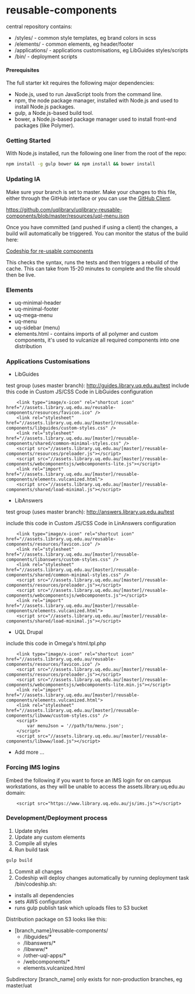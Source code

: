 # reusable-components

central repository contains:

- /styles/ - common style templates, eg brand colors in scss 
- /elements/ - common elements, eg header/footer
- /applications/ - applications customisations, eg LibGuides styles/scripts
- /bin/ - deployment scripts

#### Prerequisites 

The full starter kit requires the following major dependencies:

- Node.js, used to run JavaScript tools from the command line.
- npm, the node package manager, installed with Node.js and used to install Node.js packages.
- gulp, a Node.js-based build tool.
- bower, a Node.js-based package manager used to install front-end packages (like Polymer).

### Getting Started

With Node.js installed, run the following one liner from the root of the repo:

```sh
npm install -g gulp bower && npm install && bower install
```

### Updating IA

Make sure your branch is set to master.  Make your changes to this file, either through the GitHub interface or you can use the [GitHub Client](https://desktop.github.com/).  

https://github.com/uqlibrary/uqlibrary-reusable-components/blob/master/resources/uql-menu.json

Once you have committed (and pushed if using a client) the changes, a build will automatically be triggered.  You can monitor the status of the build here:

[Codeship for re-usable components](https://codeship.com/projects/99389)
    
This checks the syntax, runs the tests and then triggers a rebuild of the cache.  This can take from 15-20 minutes to complete and the file should then be live.


### Elements

- uq-minimal-header
- uq-minimal-footer
- uq-mega-menu
- uq-menu
- uq-sidebar (menu)
- elements.html - contains imports of all polymer and custom components, it's used to vulcanize all required components into one distribution


### Applications Customisations

- LibGuides

test group (uses master branch): http://guides.library.uq.edu.au/test
include this code in Custom JS/CSS Code in LibGuides configuration

        <link type="image/x-icon" rel="shortcut icon" href="//assets.library.uq.edu.au/reusable-components/resources/favicon.ico" />
        <link rel="stylesheet" href="//assets.library.uq.edu.au/[master]/reusable-components/libguides/custom-styles.css" />
        <link rel="stylesheet" href="//assets.library.uq.edu.au/[master]/reusable-components/shared/common-minimal-styles.css" />
        <script src="//assets.library.uq.edu.au/[master]/reusable-components/resources/preloader.js"></script>
        <script src="//assets.library.uq.edu.au/[master]/reusable-components/webcomponentsjs/webcomponents-lite.js"></script>
        <link rel="import" href="//assets.library.uq.edu.au/[master]/reusable-components/elements.vulcanized.html">
        <script src="//assets.library.uq.edu.au/[master]/reusable-components/shared/load-minimal.js"></script>

- LibAnswers

test group (uses master branch): http://answers.library.uq.edu.au/test

include this code in Custom JS/CSS Code in LinAnswers configuration

        <link type="image/x-icon" rel="shortcut icon" href="//assets.library.uq.edu.au/reusable-components/resources/favicon.ico" />
        <link rel="stylesheet" href="//assets.library.uq.edu.au/[master]/reusable-components/libanswers/custom-styles.css" />
        <link rel="stylesheet" href="//assets.library.uq.edu.au/[master]/reusable-components/shared/common-minimal-styles.css" />
        <script src="//assets.library.uq.edu.au/[master]/reusable-components/resources/preloader.js"></script>
        <script src="//assets.library.uq.edu.au/[master]/reusable-components/webcomponentsjs/webcomponents.js"></script>
        <link rel="import" href="//assets.library.uq.edu.au/[master]/reusable-components/elements.vulcanized.html">
        <script src="//assets.library.uq.edu.au/[master]/reusable-components/shared/load-minimal.js"></script>
        
- UQL Drupal

include this code in Omega's html.tpl.php 

        <link type="image/x-icon" rel="shortcut icon" href="//assets.library.uq.edu.au/reusable-components/resources/favicon.ico" />
        <script src="//assets.library.uq.edu.au/[master]/reusable-components/resources/preloader.js"></script>
        <script src="//assets.library.uq.edu.au/[master]/reusable-components/webcomponentsjs/webcomponents-lite.min.js"></script>
        <link rel="import" href="//assets.library.uq.edu.au/[master]/reusable-components/elements.vulcanized.html">
        <link rel="stylesheet" href="//assets.library.uq.edu.au/[master]/reusable-components/libwww/custom-styles.css" />
        <script>
            var menuJson = '//path/to/menu.json';
        </script>
        <script src="//assets.library.uq.edu.au/[master]/reusable-components/libwww/load.js"></script>

- Add more ...

### Forcing IMS logins

Embed the following if you want to force an IMS login for on campus workstations, as they will be unable to access the assets.library.uq.edu.au domain:

        <script src="https://www.library.uq.edu.au/js/ims.js"></script>

### Development/Deployment process

1. Update styles
1. Update any custom elements
1. Compile all styles 
1. Run build task
```sh
gulp build
```

1. Commit all changes
1. Codeship will deploy changes automatically by running
deployment task /bin/codeship.sh:
- installs all dependencies
- sets AWS configuration
- runs gulp publish task which uploads files to S3 bucket

Distribution package on S3 looks like this:

- [branch_name]/reusable-components/
    - /libguides/*
    - /libanswers/*
    - /libwww/*
    - /other-uql-apps/*
    - /webcomponents/*
    - elements.vulcanized.html   
    
Subdirectory [branch_name] only exists for non-production branches, eg master/uat 



